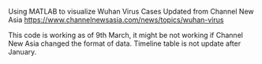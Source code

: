 Using MATLAB to visualize Wuhan Virus Cases Updated from Channel New Asia
https://www.channelnewsasia.com/news/topics/wuhan-virus

This code is working as of 9th March, it might be not working if Channel New Asia changed the format of data.
Timeline table is not update after January.

